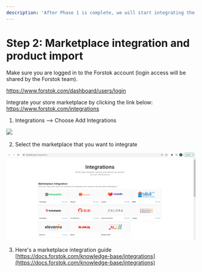 ```yaml
---
description: 'After Phase 1 is complete, we will start integrating the Forstok marketplace.'
---
```


# Step 2: Marketplace integration and product import

Make sure you are logged in to the Forstok account \(login access will be shared by the Forstok team\).

https://www.forstok.com/dashboard/users/login

Integrate your store marketplace by clicking the link below:  
https://www.forstok.com/integrations

1. Integrations --&gt; Choose Add Integrations

![](https://gblobscdn.gitbook.com/assets%2F-MQjyQQDEkdPNmbOIMd5%2F-MU2ydPsbD1kapvZXPO3%2F-MU2z5mojGyR3f2_XMPS%2Fimage.png?alt=media&token=cb96b934-de54-42e3-a24f-8bf1ed362cc4)

2. Select the marketplace that you want to integrate

![](../../.gitbook/assets/image%20%2863%29.png)

3. Here's a marketplace integration guide  
[https://docs.forstok.com/knowledge-base/integrations](https://docs.forstok.com/knowledge-base/integrations)

